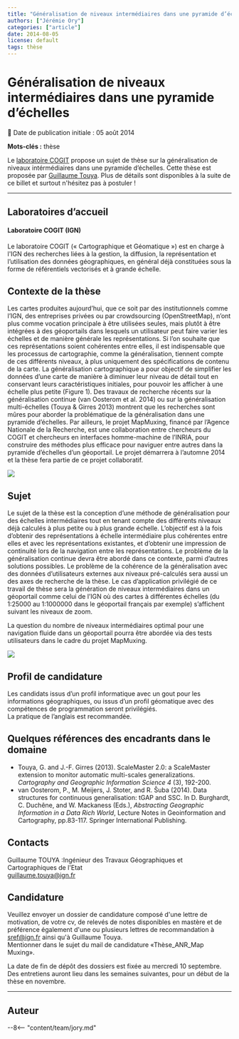 ```yaml
---
title: "Généralisation de niveaux intermédiaires dans une pyramide d’échelles"
authors: ["Jérémie Ory"]
categories: ["article"]
date: 2014-08-05
license: default
tags: thèse
---
```


# Généralisation de niveaux intermédiaires dans une pyramide d’échelles

:calendar: Date de publication initiale : 05 août 2014

**Mots-clés :** thèse

Le [laboratoire COGIT](http://recherche.ign.fr/labos/cogit/accueilCOGIT.php) propose un sujet de thèse sur la généralisation de niveaux intérmédiaires dans une pyramide d’échelles. Cette thèse est proposée par [Guillaume Touya](http://recherche.ign.fr/labos/cogit/cv.php?prenom=Guillaume&nom=Touya). Plus de détails sont disponibles à la suite de ce billet et surtout n'hésitez pas à postuler !

----

## Laboratoires d’accueil

#### Laboratoire COGIT (IGN)

Le laboratoire COGIT (« Cartographique et Géomatique ») est en charge à l'IGN des recherches liées à la gestion, la diffusion, la représentation et l’utilisation des données géographiques, en général déjà constituées sous la forme de référentiels vectorisés et à grande échelle.

## Contexte de la thèse

Les cartes produites aujourd’hui, que ce soit par des institutionnels comme l’IGN, des entreprises privées ou par crowdsourcing (OpenStreetMap), n’ont plus comme vocation principale à être utilisées seules, mais plutôt à être intégrées à des géoportails dans lesquels un utilisateur peut faire varier les échelles et de manière générale les représentations. Si l’on souhaite que ces représentations soient cohérentes entre elles, il est indispensable que les processus de cartographie, comme la généralisation, tiennent compte de ces différents niveaux, à plus uniquement des spécifications de contenu de la carte. La généralisation cartographique a pour objectif de simplifier les données d’une carte de manière à diminuer leur niveau de détail tout en conservant leurs caractéristiques initiales, pour pouvoir les afficher à une échelle plus petite (Figure 1). Des travaux de recherche récents sur la généralisation continue (van Oosterom et al. 2014) ou sur la généralisation multi-échelles (Touya & Girres 2013) montrent que les recherches sont mûres pour aborder la problématique de la généralisation dans une pyramide d’échelles. Par ailleurs, le projet MapMuxing, financé par l’Agence Nationale de la Recherche, est une collaboration entre chercheurs du COGIT et chercheurs en interfaces homme-machine de l’INRIA, pour construire des méthodes plus efficace pour naviguer entre autres dans la pyramide d’échelles d’un géoportail. Le projet démarrera à l’automne 2014 et la thèse fera partie de ce projet collaboratif.

![](https://cdn.geotribu.fr/img/articles-blog-rdp/capture-ecran/These_mapmuxing.png)

## Sujet

Le sujet de la thèse est la conception d’une méthode de généralisation pour des échelles intermédiaires tout en tenant compte des différents niveaux déjà calculés à plus petite ou à plus grande échelle. L’objectif est à la fois d’obtenir des représentations à échelle intermédiaire plus cohérentes entre elles et avec les représentations existantes, et d’obtenir une impression de continuité lors de la navigation entre les représentations. Le problème de la généralisation continue devra être abordé dans ce contexte, parmi d’autres solutions possibles. Le problème de la cohérence de la généralisation avec des données d’utilisateurs externes aux niveaux pré-calculés sera aussi un des axes de recherche de la thèse. Le cas d’application privilégié de ce travail de thèse sera la génération de niveaux intermédiaires dans un géoportail comme celui de l’IGN où des cartes à différentes échelles (du 1:25000 au 1:1000000 dans le géoportail français par exemple) s’affichent suivant les niveaux de zoom.

La question du nombre de niveaux intermédiaires optimal pour une navigation fluide dans un géoportail pourra être abordée via des tests utilisateurs dans le cadre du projet MapMuxing.

![](https://cdn.geotribu.fr/img/articles-blog-rdp/capture-ecran/These_mapmuxing2.png)

## Profil de candidature

Les candidats issus d’un profil informatique avec un gout pour les informations géographiques, ou issus d’un profil géomatique avec des compétences de programmation seront privilégiés.  
La pratique de l’anglais est recommandée.

## Quelques références des encadrants dans le domaine

* Touya, G. and J.-F. Girres (2013). ScaleMaster 2.0: a ScaleMaster extension to monitor automatic multi-scales generalizations. *Cartography and Geographic Information Science 4* (3), 192-200.
* van Oosterom, P., M. Meijers, J. Stoter, and R. Šuba (2014). Data structures for continuous generalisation: tGAP and SSC. In D. Burghardt, C. Duchêne, and W. Mackaness (Eds.), *Abstracting Geographic Information in a Data Rich World*, Lecture Notes in Geoinformation and Cartography, pp.83-117. Springer International Publishing.

## Contacts

Guillaume TOUYA :Ingénieur des Travaux Géographiques et Cartographiques de l'Etat  
[guillaume.touya@ign.fr](mailto:guillaume.touya@ign.fr)

## Candidature

Veuillez envoyer un dossier de candidature composé d'une lettre de motivation, de votre cv, de relevés de notes disponibles en mastère et de préférence également d'une ou plusieurs lettres de recommandation à [sref@ign.fr](mailto:sref@ign.fr) ainsi qu'à Guillaume Touya.  
Mentionner dans le sujet du mail de candidature «Thèse\_ANR\_Map Muxing».

La date de fin de dépôt des dossiers est fixée au mercredi 10 septembre. Des entretiens auront lieu dans les semaines suivantes, pour un début de la thèse en novembre.

----

## Auteur

--8<-- "content/team/jory.md"
